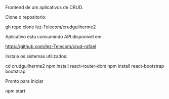 Frontend de um aplicativos de CRUD.

Clone o repositorio:

gh repo clone Iez-Telecom/crudguilherme2

Aplicativo esta consumindo API disponivel em:

https://github.com/Iez-Telecom/crud-rafael

Instale os sistemas utilizados:

cd crudguilherme2
npm install react-router-dom
npm install react-bootstrap bootstrap

Pronto para iniciar

npm start
